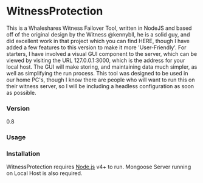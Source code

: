 
# WitnessProtection

This is a  Whaleshares Witness Failover Tool, written in NodeJS and based off of the original design by the Witness @kennybll, he is a solid guy,
and did excellent work in that project which you can find HERE, though I have added a few features to this version to make it more
'User-Friendly'. For starters, I have involved a visual GUI component to the server, which can be viewed by visiting the URL 127.0.0.1:3000, which is the address for your local host. The GUI will make storing, and maintaining data much simpler, as well as simplifying the run process. This tool was designed to be used in our home PC's, though I know there are people who will want to run this on their witness server, so I will be including a headless configuration as soon as possible.

### Version
0.8

### Usage


### Installation

WitnessProtection requires [Node.js](https://nodejs.org/) v4+ to run.
Mongoose Server running on Local Host is also required.
